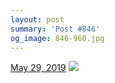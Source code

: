 ```yaml
---
layout: post
summary: 'Post #846'
og_image: 846-960.jpg
---
```


<p>
  <time>
    <a href="/846">May 29, 2019</a>
  </time>
  <a href="/846">
    <img src="{{ site.assets_url }}/846-480.jpg" srcset="{{ site.assets_url }}/846-240.jpg 240w, {{ site.assets_url }}/846-480.jpg 480w, {{ site.assets_url }}/846-720.jpg 720w, {{ site.assets_url }}/846-960.jpg 960w" sizes="(min-width: 700px) 50vw, calc(100vw - 2rem)" />
  </a>
</p>
